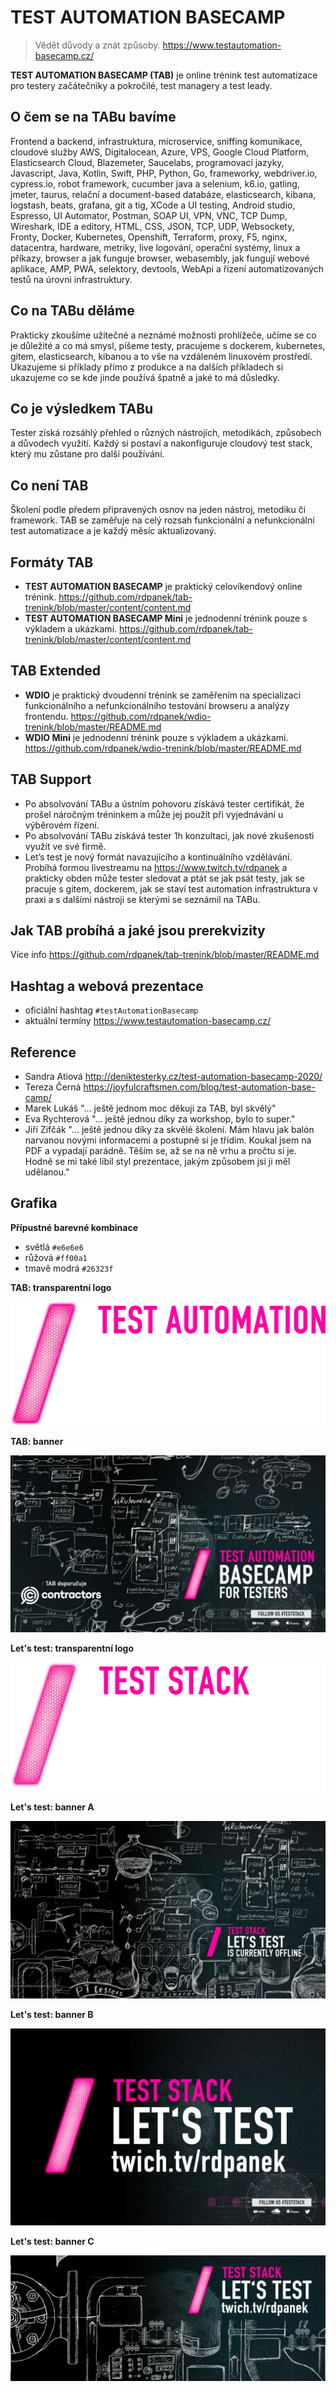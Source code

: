 # TEST AUTOMATION BASECAMP


>Vědět důvody a znát způsoby.
https://www.testautomation-basecamp.cz/


**TEST AUTOMATION BASECAMP (TAB)** je online trénink test automatizace pro testery začátečníky a pokročilé, test managery a test leady.


## O čem se na TABu bavíme

Frontend a backend, infrastruktura, microservice, sniffing komunikace, cloudové služby AWS, Digitalocean, Azure, VPS, Google Cloud Platform, Elasticsearch Cloud, Blazemeter, Saucelabs, programovací jazyky, Javascript, Java, Kotlin, Swift, PHP, Python, Go, frameworky, webdriver.io, cypress.io, robot framework, cucumber java a selenium, k6.io, gatling, jmeter, taurus, relační a document-based databáze, elasticsearch, kibana, logstash, beats, grafana, git a tig, XCode a UI testing, Android studio, Espresso, UI Automator, Postman, SOAP UI, VPN, VNC, TCP Dump, Wireshark, IDE a editory, HTML, CSS, JSON, TCP, UDP, Websockety, Fronty, Docker, Kubernetes, Openshift, Terraform, proxy, F5, nginx, datacentra, hardware, metriky, live logování, operační systémy, linux a příkazy, browser a jak funguje browser, webasembly, jak fungují webové aplikace, AMP, PWA, selektory, devtools, WebApi a řízení automatizovaných testů na úrovni infrastruktury.


## Co na TABu děláme

Prakticky zkoušíme užitečné a neznámé možnosti prohlížeče, učíme se co je důležité a co má smysl, píšeme testy, pracujeme s dockerem, kubernetes, gitem, elasticsearch, kibanou a to vše na vzdáleném linuxovém prostředí. 
Ukazujeme si příklady přímo z produkce a na dalších příkladech si ukazujeme co se kde jinde používá špatně a jaké to má důsledky.


## Co je výsledkem TABu

Tester získá rozsáhlý přehled o různých nástrojích, metodikách, způsobech a důvodech využití. Každý si postaví a nakonfiguruje cloudový test stack, který mu  zůstane pro další používání.


## Co není TAB

Školení podle předem připravených osnov na jeden nástroj, metodiku či framework. TAB se zaměřuje na celý rozsah funkcionální a nefunkcionální test automatizace a je každý měsíc aktualizovaný.

## Formáty TAB

- **TEST AUTOMATION BASECAMP** je praktický celovíkendový online trénink.
https://github.com/rdpanek/tab-trenink/blob/master/content/content.md
- **TEST AUTOMATION BASECAMP Mini** je jednodenní trénink pouze s výkladem a ukázkami.
https://github.com/rdpanek/tab-trenink/blob/master/content/content.md

## TAB Extended

- **WDIO** je praktický dvoudenní trénink se zaměřením na specializaci funkcionálního a nefunkcionálního testování browseru a analýzy frontendu. 
https://github.com/rdpanek/wdio-trenink/blob/master/README.md
- **WDIO Mini** je jednodenní trénink pouze s výkladem a ukázkami.
https://github.com/rdpanek/wdio-trenink/blob/master/README.md


## TAB Support

- Po absolvování TABu a ústním pohovoru získává tester certifikát, že prošel náročným tréninkem a může jej použít při vyjednávání u výběrovém řízení.
- Po absolvování TABu získává tester 1h konzultaci, jak nové zkušenosti využít ve své firmě.
- Let’s test je nový formát navazujícího a kontinuálního vzdělávání. Probíhá formou livestreamu na https://www.twitch.tv/rdpanek a prakticky obden může tester sledovat a ptát se jak psát testy, jak se pracuje s gitem, dockerem, jak se staví test automation infrastruktura v praxi a s dalšími nástroji se kterými se seznámil na TABu.


## Jak TAB probíhá a jaké jsou prerekvizity

Více info https://github.com/rdpanek/tab-trenink/blob/master/README.md


## Hashtag a webová prezentace
- oficiální hashtag `#testAutomationBasecamp`
- aktuální termíny https://www.testautomation-basecamp.cz/

## Reference

- Sandra Atiová http://deniktesterky.cz/test-automation-basecamp-2020/
- Tereza Černá https://joyfulcraftsmen.com/blog/test-automation-base-camp/
- Marek Lukáš "... ještě jednom moc děkuji za TAB, byl skvělý"
- Eva Rychterová "... ještě jednou díky za workshop, bylo to super."
- Jiří Zifčák "... ještě jednou díky za skvělé školení. Mám hlavu jak balón narvanou novými informacemi a postupně si je třídím. Koukal jsem na PDF a vypadají parádně. Těším se, až se na ně vrhu a pročtu si je. Hodně se mi také líbil styl prezentace, jakým způsobem jsi ji měl udělanou."


## Grafika

**Přípustné barevné kombinace**
- světlá `#e6e6e6`
- růžová `#ff00a1`
- tmavě modrá `#26323f`

**TAB: transparentní logo**

![alt text](https://github.com/rdpanek/tab-trenink/blob/master/pr/TAB.png "TEST AUTOMATION BASECAMP")

**TAB: banner**

![alt text](https://github.com/rdpanek/tab-trenink/blob/master/pr/banner.png "TEST AUTOMATION BASECAMP")


**Let's test: transparentní logo**

![alt text](https://github.com/rdpanek/letstest/blob/master/grafika/letstest.png "Let's test")

**Let's test: banner A**

![alt text](https://github.com/rdpanek/letstest/blob/master/grafika/letsTestBannerOffline.png "Let's test")

**Let's test: banner B**

![alt text](https://github.com/rdpanek/letstest/blob/master/grafika/banner.png "Let's test")

**Let's test: banner C**

![alt text](https://github.com/rdpanek/letstest/blob/master/grafika/twichHeader.png "Let's test")
